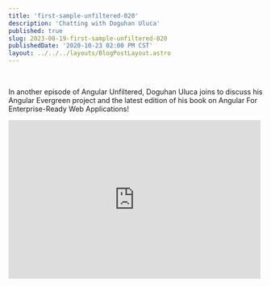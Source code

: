 ```yaml
---
title: 'first-sample-unfiltered-020'
description: 'Chatting with Doguhan Uluca'
published: true
slug: 2023-08-19-first-sample-unfiltered-020
publishedDate: '2020-10-23 02:00 PM CST'
layout: ../../../layouts/BlogPostLayout.astro
---
```


<br/>

In another episode of Angular Unfiltered, Doguhan Uluca joins to discuss his Angular Evergreen project and the latest edition of his book on Angular For Enterprise-Ready Web Applications!

<div class="flex justify-center">
  <iframe width="500" height="315" src="https://www.youtube.com/embed/8O38fwtDMPk" frameborder="0" allow="accelerometer; autoplay; encrypted-media; gyroscope; picture-in-picture" allowfullscreen></iframe>
</div>

